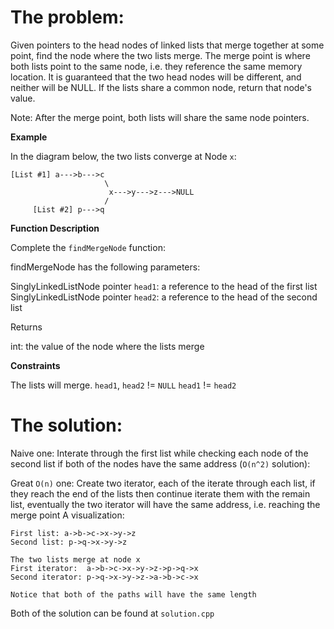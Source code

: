 The problem:
===

Given pointers to the head nodes of  linked lists that merge together at some point, find the node where the two lists merge. The merge point is where both lists point to the same node, i.e. they reference the same memory location. It is guaranteed that the two head nodes will be different, and neither will be NULL. If the lists share a common node, return that node's  value.

Note: After the merge point, both lists will share the same node pointers.

**Example**

In the diagram below, the two lists converge at Node `x`:

```
[List #1] a--->b--->c
                     \
                      x--->y--->z--->NULL
                     /
     [List #2] p--->q
```


**Function Description**

Complete the `findMergeNode` function:

findMergeNode has the following parameters:

SinglyLinkedListNode pointer `head1`: a reference to the head of the first list
SinglyLinkedListNode pointer `head2`: a reference to the head of the second list

Returns

int: the  value of the node where the lists merge

**Constraints**

The lists will merge.
`head1`, `head2` != `NULL`
`head1` != `head2`

The solution:
===

Naive one: Interate through the first list while checking each node of the second list if both of the nodes have the same address (`O(n^2)` solution):

Great `O(n)` one: Create two iterator, each of the iterate through each list, if they reach the end of the lists then continue iterate them with the remain list, eventually the two iterator will have the same address, i.e. reaching the merge point
A visualization:

```
First list: a->b->c->x->y->z
Second list: p->q->x->y->z

The two lists merge at node x
First iterator:  a->b->c->x->y->z->p->q->x
Second iterator: p->q->x->y->z->a->b->c->x

Notice that both of the paths will have the same length
```

Both of the solution can be found at `solution.cpp` 
